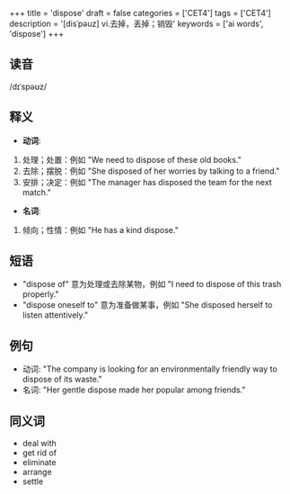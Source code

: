 +++
title = 'dispose'
draft = false
categories = ['CET4']
tags = ['CET4']
description = '[disˈpəuz] vi.去掉，丢掉；销毁'
keywords = ['ai words', 'dispose']
+++

## 读音
/dɪˈspəʊz/

## 释义
- **动词**:
1. 处理；处置：例如 "We need to dispose of these old books."
2. 去除；摆脱：例如 "She disposed of her worries by talking to a friend."
3. 安排；决定：例如 "The manager has disposed the team for the next match."

- **名词**:
1. 倾向；性情：例如 "He has a kind dispose."

## 短语
- "dispose of" 意为处理或去除某物，例如 "I need to dispose of this trash properly."
- "dispose oneself to" 意为准备做某事，例如 "She disposed herself to listen attentively."

## 例句
- 动词: "The company is looking for an environmentally friendly way to dispose of its waste."
- 名词: "Her gentle dispose made her popular among friends."

## 同义词
- deal with
- get rid of
- eliminate
- arrange
- settle
